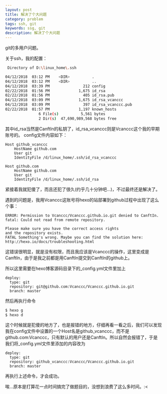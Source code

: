 ```yaml
---
layout: post
title: 解决了个大问题
category: problem
tags: ssh, git
keywords: ssg, git
description: 解决了个大问题
---
```

git的多用户问题。

关于ssh，我的配置：
```sh
 Directory of D:\linux_home\.ssh

04/12/2018  03:12 PM    <DIR>          .
04/12/2018  03:12 PM    <DIR>          ..
04/12/2018  03:39 PM               212 config
02/22/2018  01:56 PM             1,675 id_rsa
02/22/2018  01:56 PM               405 id_rsa.pub
04/12/2018  03:09 PM             1,675 id_rsa_vcanccc
04/12/2018  03:09 PM               397 id_rsa_vcanccc.pub
02/22/2018  01:57 PM             1,197 known_hosts
               6 File(s)          5,561 bytes
               2 Dir(s)  47,690,989,568 bytes free
```
其中id_rsa当然是CanftIn的私钥了，id_rsa_vcanccc则是Vcanccc这个我的早期账号的。
config文件内容如下：
<!--more-->
```
Host github_vcanccc
    HostName github.com
    User git
    IdentityFile /d/linux_home/.ssh/id_rsa_vcanccc

Host github.com
    HostName github.com
    User git
    IdentityFile /d/linux_home/.ssh/id_rsa
```

紧接着我就犯傻了，而且还犯了很久(约乎几十分钟吧...)，不过最终还是解决了。

遇到的问题是，我用Vcanccc这账号将hexo的站部署到github过程中出现了这么个事：

```
ERROR: Permission to Vcanccc/Vcanccc.github.io.git denied to CanftIn.
fatal: Could not read from remote repository.

Please make sure you have the correct access rights
and the repository exists.
FATAL Something's wrong. Maybe you can find the solution here: http://hexo.io/docs/troubleshooting.html
```
这错误很明显，就是没有权限，而且我应该是Vcanccc的操作，这里变成是CanftIn，由于是我之前都是用CanftIn提交到CanftIn的github上。

所以这里需要在hexo博客源码目录下的_config.yml文件里加上

```
deploy:
  type: git
  repository: git@github.com:Vcanccc/Vcanccc.github.io.git
  branch: master
```
然后再执行命令 

```sh
$ hexo g
$ hexo d
```
这个时候就是犯傻的地方了，也是报错的地方，仔细再看一看之后，我们可以发现我在config文件中设置的一个Host名是github_vcanccc，而不是github.com:Vcanccc，只有默认的用户还是CanftIn。所以自然会报错了，于是我们将_config.yml文件里添加的内容改为

```
deploy:
  type: git
  repository: github_vcanccc:Vcanccc/Vcanccc.github.io.git
  branch: master
```

再执行上述命令，才会成功。


唉...原本是打算花一点时间搞完了做题目的，没想到浪费了这么多时间。:<